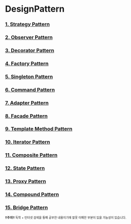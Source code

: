 # DesignPattern  

### [1. Strategy Pattern](./Strategy/Strategy.md)  
### [2. Observer Pattern](./Observer/Observer.md)  
### [3. Decorator Pattern](./Decorator/Decorator.md)  
### [4. Factory Pattern](./Factory/Factory.md)  
### [5. Singleton Pattern](./Singleton/Singleton.md)  
### [6. Command Pattern](./Command/Command.md)  
### [7. Adapter Pattern](./Adapter/Adapter.md)  
### [8. Facade Pattern](./Facade/Facade.md)  
### [9. Template Method Pattern](./TemplateMethod/TemplateMethod.md)  
### [10. Iterator Pattern](./Iterator/Iterator.md)  
### [11. Composite Pattern](./Composite/Composite.md)  
### [12. State Pattern](./State/State.md)  
### [13. Proxy Pattern](./Proxy/Proxy.md)  
### [14. Compound Pattern](./Compound/Compound.md)  
### [15. Bridge Pattern](./Bridge/Bridge.md)  
<!--
### [16. Builder Pattern](./Builder/Builder.md)  
### [17. Chain of Responsibility Pattern](./Chain/Chain.md)  
### [18. Flyweight Pattern](./Flyweight/Flyweight.md)  
### [19. Interpreter Pattern](./Interpreter/Interpreter.md)  
### [20. Mediator Pattern](./Mediator/Mediator.md)  
### [21. Memento Pattern](./Memento/Memento.md)  
### [22. Prototype Pattern](./Prototype/Prototype.md)  
### [23. Visitor Pattern](./Visitor/Visitor.md)  

### Creational Pattern
	1. Singleton
	2. Factory
	3. Prototype
	4. Builder
### Behavior Pattern
	1. Strategy
	2. Observer
	3. State
	4. Command
	5. Iterator
	6. Template Method
	7. Interpreter
	8. Mediator
	9. Chain of Responsibility
	10. Memento
	11. Visitor
### Structural Pattern
	1. Decorator
	2. Adapter
	3. Composite
	4. Facade
	5. Proxy
	6. Bridge
	7. Flyweight

### Class Pattern
	1. Template Method
	2. Factory Method
	3. Adapter
	4. Interpreter
### Object Pattern
	1. Strategy
	2. Observer
	3. Decorator
	4. Proxy
	5. Composite
	6. Iterator
	7. State
	8. Abstract Factory
	9. Singleton
	10. Visitor
	11. Memento
	12. Chain of Responsibility
	13. Bridge
	14. Mediator
	15. Flyweight
	16. Prototype
	17. Builder
-->

<sub><sub>**!!주의!!** 독학 + 인터넷 검색을 통해 공부한 내용이기에 잘못 이해한 부분이 있을 가능성이 있습니다.</sub></sub>  
